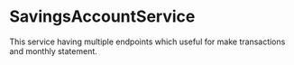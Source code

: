 # SavingsAccountService
This service having multiple endpoints which useful for make transactions and monthly statement.
